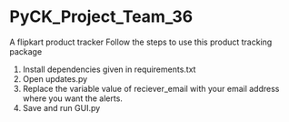 # PyCK_Project_Team_36
A flipkart product tracker
Follow the steps to use this product tracking package

1. Install dependencies given in requirements.txt
2. Open updates.py
3. Replace the variable value of reciever_email with your email address where you want the alerts.
4. Save and run GUI.py

